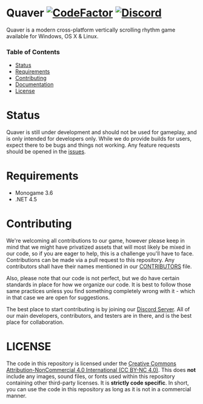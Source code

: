 # Quaver [![CodeFactor](https://www.codefactor.io/repository/github/swan/quaver/badge)](https://www.codefactor.io/repository/github/swan/quaver) [![Discord](https://discordapp.com/api/guilds/354206121386573824/widget.png?style=shield)](https://discord.gg/nJa8VFr)
Quaver is a modern cross-platform vertically scrolling rhythm game available for Windows, OS X & Linux. 

### Table of Contents ###
* [Status](https://github.com/Swan/Quaver#status)
* [Requirements](https://github.com/Swan/Quaver#requirements)
* [Contributing](https://github.com/Swan/Quaver#contributing)
* [Documentation](https://github.com/Swan/Quaver/wiki/Documentation)
* [License](https://github.com/Swan/Quaver#license)

# Status
Quaver is still under development and should not be used for gameplay, and is only intended for developers only. While we do provide builds for users, expect there to be bugs and things not working. Any feature requests should be opened in the [issues](https://github.com/Swan/Quaver/issues).

# Requirements
* Monogame 3.6
* .NET 4.5

# Contributing 
We're welcoming all contributions to our game, however please keep in mind that we might have privatized assets that will most likely be mixed in our code, so if you are eager to help, this is a challenge you'll have to face. Contributions can be made via a pull request to this repository. Any contributors shall have their names mentioned in our [CONTRIBUTORS](https://github.com/Swan/Quaver/blob/master/CONTRIBUTORS) file. 

Also, please note that our code is not perfect, but we do have certain standards in place for how we organize our code. It is best to follow those same practices unless you find something completely wrong with it - which in that case we are open for suggestions.

The best place to start contributing is by joining our [Discord Server](https://discord.gg/nJa8VFr). All of our main developers, contributors, and testers are in there, and is the best place for collaboration.

# LICENSE
The code in this repository is licensed under the [Creative Commons Attribution-NonCommercial 4.0 International (CC BY-NC 4.0)](https://tldrlegal.com/license/creative-commons-attribution-noncommercial-4.0-international-(cc-by-nc-4.0)#summary). This does **not** include any images, sound files, or fonts used within this repository containing other third-party licenses. It is **strictly code specific**. In short, you can use the code in this repository as long as it is not in a commercial manner.
